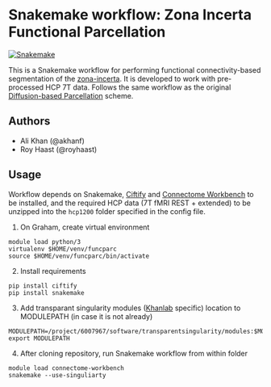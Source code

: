 # Snakemake workflow: Zona Incerta Functional Parcellation

[![Snakemake](https://img.shields.io/badge/snakemake-≥3.12.0-brightgreen.svg)](https://snakemake.bitbucket.io)

This is a Snakemake workflow for performing functional connectivity-based segmentation of the [zona-incerta](https://doi.org/10.1101/2020.03.25.008318). It is developed to work with pre-processed HCP 7T data. Follows the same workflow as the original [Diffusion-based Parcellation](https://github.com/akhanf/zona-diffparc) scheme.

## Authors

* Ali Khan (@akhanf)
* Roy Haast (@royhaast)

## Usage
Workflow depends on Snakemake, [Ciftify](https://github.com/edickie/ciftify) and [Connectome Workbench](https://www.humanconnectome.org/software/get-connectome-workbench) to be installed, and the required HCP data (7T fMRI REST + extended) to be unzipped into the ```hcp1200``` folder specified in the config file.

1. On Graham, create virtual environment

```
module load python/3
virtualenv $HOME/venv/funcparc
source $HOME/venv/funcparc/bin/activate
```

2. Install requirements

```
pip install ciftify
pip install snakemake
```

3. Add transparant singularity modules ([Khanlab](https://github.com/khanlab) specific) location to MODULEPATH (in case it is not already)

```
MODULEPATH=/project/6007967/software/transparentsingularity/modules:$MODULEPATH
export MODULEPATH
```

4. After cloning repository, run Snakemake workflow from within folder

```
module load connectome-workbench
snakemake --use-singuliarty
```